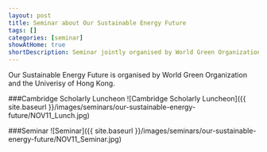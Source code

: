 ```yaml
---
layout: post
title: Seminar about Our Sustainable Energy Future
tags: []
categories: [seminar]
showAtHome: true
shortDescription: Seminar jointly organised by World Green Organization and the University of Hong Kong.
---
```


Our Sustainable Energy Future is organised by World Green Organization and the Univerisy of Hong Kong.

###Cambridge Scholarly Luncheon
![Cambridge Scholarly Luncheon]({{ site.baseurl }}/images/seminars/our-sustainable-energy-future/NOV11_Lunch.jpg)


###Seminar
![Seminar]({{ site.baseurl }}/images/seminars/our-sustainable-energy-future/NOV11_Seminar.jpg)
